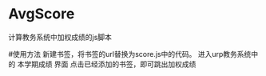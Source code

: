 # AvgScore
计算教务系统中加权成绩的js脚本

#使用方法
新建书签，将书签的url替换为score.js中的代码。
进入urp教务系统中的 本学期成绩 界面 点击已经添加的书签，即可跳出加权成绩

